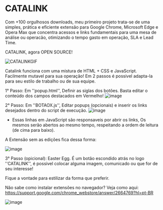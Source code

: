 # CATALINK
Com +100 orgulhosos downloads, meu primeiro projeto trata-se de uma simples, prática e eficiente extensão para Google Chrome, Microsoft Edge e Opera Max que concentra acessos e links fundamentais para uma mesa de análise ou operacão, otimizando o tempo gasto em operação, SLA e Lead Time. 

CATALINK, agora OPEN SOURCE!

![CATALINKGIF](https://user-images.githubusercontent.com/85374093/177883347-084326aa-7a5a-42bd-a7d0-babb8358951c.gif)

Catalink funciona com uma mistura de HTML + CSS e JavaScript. Facilmente mutavel para sua operação! 
Em 2 passos é possivel adapta-la para seu estilo de trabalho ou de sua equipe. 

1° Passo: Em ''popup.html'', Definir as siglas dos botões. Basta editar o conteúdo dos campos destacados em Vermelho!
![image](https://user-images.githubusercontent.com/85374093/177879941-7a7b364e-c14a-4280-a921-26840652d51b.png)

2° Passo: Em ''BOTAOX.js'', Editar popups (opcionais) e inserir os links desejados dentro do script de execução. 
 ![image](https://user-images.githubusercontent.com/85374093/177880081-a0efed02-29d9-4eea-9f2b-27f3c881e425.png)
- Essas linhas em JavaScript são responsaveis por abrir os links, Os mesmos serão abertos ao mesmo tempo, respeitando a ordem de leitura (de cima para baixo).

A Extensão sem as edições fica dessa forma: 

![image](https://user-images.githubusercontent.com/85374093/177883929-276b8f1c-5237-4902-a734-2cac7e73d2ce.png)


3° Passo (opicional): Easter Egg. É um botão escondido atrás no logo ''CATALINK'', é possivel colocar alguma imagem, comunicado ou que for de seu interesse!

Fique a vontade para estilizar da forma que preferir. 


Não sabe como instalar extensões no navegador? Veja como aqui: https://support.google.com/chrome_webstore/answer/2664769?hl=pt-BR


![image](https://user-images.githubusercontent.com/85374093/177879510-1027e1e7-ad33-455e-beea-cc549058b4de.png)

